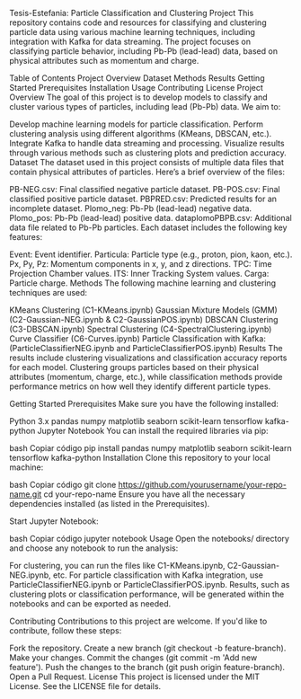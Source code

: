 Tesis-Estefania: Particle Classification and Clustering Project
This repository contains code and resources for classifying and clustering particle data using various machine learning techniques, including integration with Kafka for data streaming. The project focuses on classifying particle behavior, including Pb-Pb (lead-lead) data, based on physical attributes such as momentum and charge.

Table of Contents
Project Overview
Dataset
Methods
Results
Getting Started
Prerequisites
Installation
Usage
Contributing
License
Project Overview
The goal of this project is to develop models to classify and cluster various types of particles, including lead (Pb-Pb) data. We aim to:

Develop machine learning models for particle classification.
Perform clustering analysis using different algorithms (KMeans, DBSCAN, etc.).
Integrate Kafka to handle data streaming and processing.
Visualize results through various methods such as clustering plots and prediction accuracy.
Dataset
The dataset used in this project consists of multiple data files that contain physical attributes of particles. Here’s a brief overview of the files:

PB-NEG.csv: Final classified negative particle dataset.
PB-POS.csv: Final classified positive particle dataset.
PBPRED.csv: Predicted results for an incomplete dataset.
Plomo_neg: Pb-Pb (lead-lead) negative data.
Plomo_pos: Pb-Pb (lead-lead) positive data.
dataplomoPBPB.csv: Additional data file related to Pb-Pb particles.
Each dataset includes the following key features:

Event: Event identifier.
Particula: Particle type (e.g., proton, pion, kaon, etc.).
Px, Py, Pz: Momentum components in x, y, and z directions.
TPC: Time Projection Chamber values.
ITS: Inner Tracking System values.
Carga: Particle charge.
Methods
The following machine learning and clustering techniques are used:

KMeans Clustering (C1-KMeans.ipynb)
Gaussian Mixture Models (GMM) (C2-Gaussian-NEG.ipynb & C2-GaussianPOS.ipynb)
DBSCAN Clustering (C3-DBSCAN.ipynb)
Spectral Clustering (C4-SpectralClustering.ipynb)
Curve Classifier (C6-Curves.ipynb)
Particle Classification with Kafka: (ParticleClassifierNEG.ipynb and ParticleClassifierPOS.ipynb)
Results
The results include clustering visualizations and classification accuracy reports for each model. Clustering groups particles based on their physical attributes (momentum, charge, etc.), while classification methods provide performance metrics on how well they identify different particle types.

Getting Started
Prerequisites
Make sure you have the following installed:

Python 3.x
pandas
numpy
matplotlib
seaborn
scikit-learn
tensorflow
kafka-python
Jupyter Notebook
You can install the required libraries via pip:

bash
Copiar código
pip install pandas numpy matplotlib seaborn scikit-learn tensorflow kafka-python
Installation
Clone this repository to your local machine:

bash
Copiar código
git clone https://github.com/yourusername/your-repo-name.git
cd your-repo-name
Ensure you have all the necessary dependencies installed (as listed in the Prerequisites).

Start Jupyter Notebook:

bash
Copiar código
jupyter notebook
Usage
Open the notebooks/ directory and choose any notebook to run the analysis:

For clustering, you can run the files like C1-KMeans.ipynb, C2-Gaussian-NEG.ipynb, etc.
For particle classification with Kafka integration, use ParticleClassifierNEG.ipynb or ParticleClassifierPOS.ipynb.
Results, such as clustering plots or classification performance, will be generated within the notebooks and can be exported as needed.

Contributing
Contributions to this project are welcome. If you'd like to contribute, follow these steps:

Fork the repository.
Create a new branch (git checkout -b feature-branch).
Make your changes.
Commit the changes (git commit -m 'Add new feature').
Push the changes to the branch (git push origin feature-branch).
Open a Pull Request.
License
This project is licensed under the MIT License. See the LICENSE file for details.
